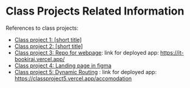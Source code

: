 # Class Projects Related Information

References to class projects:

- [Class project 1: [short title]](/class-projects/class-project-1/)
- [Class project 2: [short title]](/class-projects/class-project-2/)
- [Class project 3: Repo for webpage](/semester_project/): link for deployed app: https://it-bookiraj.vercel.app/
- [Class project 4: Landing page in figma](/class-projects/class-project-4/)
- [Class project 5: Dynamic Routing](/class-projects/class-project-5/dynamic-routing) : link for deployed app: https://classproject5.vercel.app/accomodation

